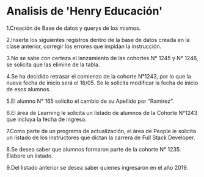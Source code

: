 # Analisis de 'Henry Educación'


1.Creación de Base de datos y querys de los mismos.

2.Inserte los siguientes registros dentro de la base de datos creada en la clase anterior, corregir los errores que impidan la instrucción.

3.No se sabe con certeza el lanzamiento de las cohortes N° 1245 y N° 1246, se solicita que las elimine de la tabla.

4.Se ha decidido retrasar el comienzo de la cohorte N°1243, por lo que la nueva fecha de inicio será el 16/05. Se le solicita modificar la fecha de inicio de esos alumnos.

5.El alumno N° 165 solicito el cambio de su Apellido por “Ramirez”.

6.El área de Learning le solicita un listado de alumnos de la Cohorte N°1243 que incluya la fecha de ingreso.

7.Como parte de un programa de actualización, el área de People le solicita un listado de los instructores que dictan la carrera de Full Stack Developer.

8.Se desea saber que alumnos formaron parte de la cohorte N° 1235. Elabore un listado.

9.Del listado anterior se desea saber quienes ingresaron en el año 2019.

